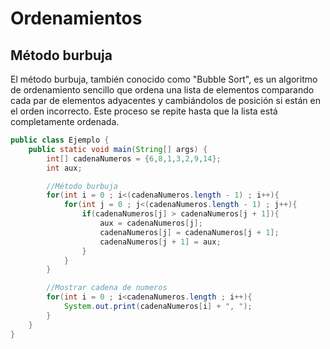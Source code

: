 # Ordenamientos
## Método burbuja
El método burbuja, también conocido como "Bubble Sort", es un algoritmo de ordenamiento sencillo que ordena una lista de elementos
comparando cada par de elementos adyacentes y cambiándolos de posición si están en el orden incorrecto. Este proceso se repite hasta
que la lista está completamente ordenada.
```java
public class Ejemplo {
    public static void main(String[] args) {
        int[] cadenaNumeros = {6,8,1,3,2,9,14};
        int aux;

        //Método burbuja
        for(int i = 0 ; i<(cadenaNumeros.length - 1) ; i++){
            for(int j = 0 ; j<(cadenaNumeros.length - 1) ; j++){
                if(cadenaNumeros[j] > cadenaNumeros[j + 1]){
                    aux = cadenaNumeros[j];
                    cadenaNumeros[j] = cadenaNumeros[j + 1];
                    cadenaNumeros[j + 1] = aux;
                }
            }
        }

        //Mostrar cadena de numeros
        for(int i = 0 ; i<cadenaNumeros.length ; i++){
            System.out.print(cadenaNumeros[i] + ", ");
        }
    }
}
```
